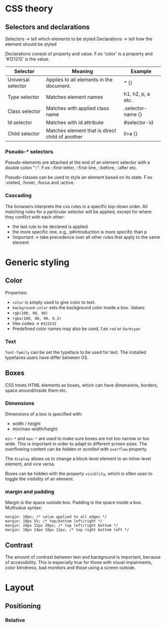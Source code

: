 # CSS theory

## Selectors and declarations
Selectors &#8594; tell which elements to be styled
Declarations &#8594; tell how the element should be styled

Declarations consist of property and value. F.ex 'color' is a property and '#121212' is the value.

| Selector |  Meaning | Example |
|---|---|---|
| Universal selector | Applies to all elements in the document. | * {} |
| Type selector | Matches element names | h1, h2, p, a etc. |
| Class selector | Matches with applied class name | .selector-name {} |
| Id selector | Matches with id attribute | #selector-id |
| Child selector | Matches element that is direct child of another | li>a {} |

### Pseudo-* selectors
Pseudo-elements are attached at the end of an element selector with a double colon "::". F.ex ::first-letter, ::first-line, ::before, ::after etc.

Pseudo-classes can be used to style an element based on its state. F.ex  :visited, :hover, :focus and :active.

### Cascading
The browsers interprets the css rules in a specific top-down order. All matching rules for a particular selector will be applied, except for where they conflict with each other:
- the last rule to be declared is applied
- the more specific one, e.g., p#introduction is more specific than p
- !important &#8594; take precedence over all other rules that apply to the same element

# Generic styling
## Color
Properties:
- ```color``` is simply used to give color to text.
- ```background-color``` sets the background color inside a box.
Values:
- ```rgb(100, 90, 90)```
- ```rgba(100, 90, 90, 0.3)```
- Hex codes &#8594; ```#323232```
- Predefined color names may also be used, f.ex ```red``` or ```darkcyan```

### Text
```font-family``` can be set the typeface to be used for text. The installed typefaces users have differ between OS.

## Boxes
CSS treats HTML elements as boxes, which can have dimensions, borders, space around/inside them etc.

### Dimensions
Dimensions of a box is specified with:
- width / height
- min/max-width/height

```min-*``` and ```max-*``` are used to make sure boxes are not too narrow or too wide. This is important in order to adapt to different screen sizes. The overflowing content can be *hidden* or *scrolled* with ```overflow``` property.

The ```display``` allows us to change a block-level element to an inline-level element, and vice versa.

Boxes can be hidden with the property ```visiblity```, which is often usen to toggle the visibility of an element.


### margin and padding
Margin is the space outside box. Padding is the space inside a box. Multivalue syntax:
```
margin: 10px; /* value applied to all edges */
margin: 10px 5%; /* top/bottom left/right */
margin: 10px 15px 20px; /* top left/right bottom */
margin: 10px 14px 10px 12px; /* top right bottom left */
```

## Contrast
The amount of contrast between text and background is important, because of accessibility. This is especially true for those with visual impairments, color blindness, bad monitors and those using a screen outside. 

# Layout

## Positioning

### Relative